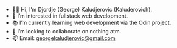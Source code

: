- 👋🏼 Hi, I’m Djordje (George) Kaludjerovic (Kaluderovich).
- 🧠 I’m interested in fullstack web development.
- 📚 I’m currently learning web development via the Odin project.
- 🔗 I’m looking to collaborate on nothing atm.
- 📫 Email: georgekaludjerovic@gmail.com
